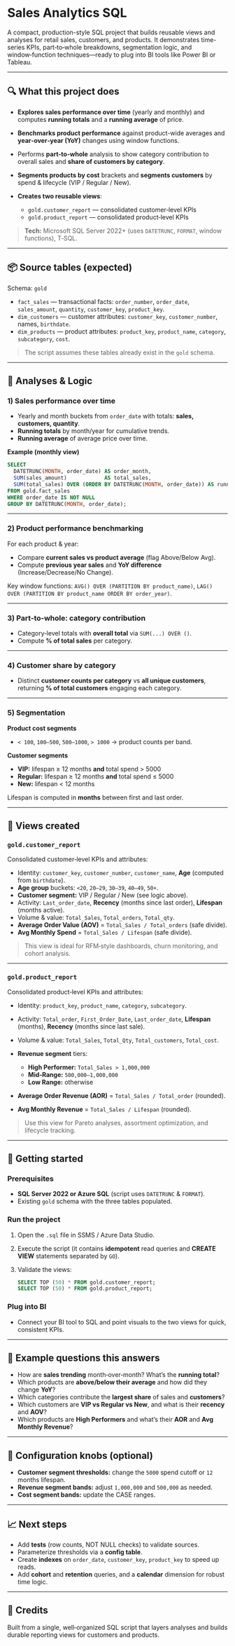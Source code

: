 # Sales Analytics SQL 

A compact, production-style SQL project that builds reusable views and analyses for retail sales, customers, and products. It demonstrates time-series KPIs, part‑to‑whole breakdowns, segmentation logic, and window‑function techniques—ready to plug into BI tools like Power BI or Tableau.

---

## 🔍 What this project does

* **Explores sales performance over time** (yearly and monthly) and computes **running totals** and a **running average** of price.
* **Benchmarks product performance** against product-wide averages and **year‑over‑year (YoY)** changes using window functions.
* Performs **part‑to‑whole** analysis to show category contribution to overall sales and **share of customers by category**.
* **Segments products by cost** brackets and **segments customers** by spend & lifecycle (VIP / Regular / New).
* **Creates two reusable views**:

  * `gold.customer_report` — consolidated customer‑level KPIs
  * `gold.product_report` — consolidated product‑level KPIs

> **Tech:** Microsoft SQL Server 2022+ (uses `DATETRUNC`, `FORMAT`, window functions), T‑SQL.

---

## 📦 Source tables (expected)

Schema: `gold`

* `fact_sales` — transactional facts: `order_number`, `order_date`, `sales_amount`, `quantity`, `customer_key`, `product_key`.
* `dim_customers` — customer attributes: `customer_key`, `customer_number`, names, `birthdate`.
* `dim_products` — product attributes: `product_key`, `product_name`, `category`, `subcategory`, `cost`.

> The script assumes these tables already exist in the `gold` schema.

---

## 🧮 Analyses & Logic

### 1) Sales performance over time

* Yearly and month buckets from `order_date` with totals: **sales, customers, quantity**.
* **Running totals** by month/year for cumulative trends.
* **Running average** of average price over time.

**Example (monthly view)**

```sql
SELECT
  DATETRUNC(MONTH, order_date) AS order_month,
  SUM(sales_amount)            AS total_sales,
  SUM(total_sales) OVER (ORDER BY DATETRUNC(MONTH, order_date)) AS running_total
FROM gold.fact_sales
WHERE order_date IS NOT NULL
GROUP BY DATETRUNC(MONTH, order_date);
```

---

### 2) Product performance benchmarking

For each product & year:

* Compare **current sales vs product average** (flag Above/Below Avg).
* Compute **previous year sales** and **YoY difference** (Increase/Decrease/No Change).

Key window functions: `AVG() OVER (PARTITION BY product_name)`, `LAG() OVER (PARTITION BY product_name ORDER BY order_year)`.

---

### 3) Part‑to‑whole: category contribution

* Category‑level totals with **overall total** via `SUM(...) OVER ()`.
* Compute **% of total sales** per category.

---

### 4) Customer share by category

* Distinct **customer counts per category** vs **all unique customers**, returning **% of total customers** engaging each category.

---

### 5) Segmentation

**Product cost segments**

* `< 100`, `100–500`, `500–1000`, `> 1000` → product counts per band.

**Customer segments**

* **VIP:** lifespan ≥ 12 months **and** total spend > 5000
* **Regular:** lifespan ≥ 12 months **and** total spend ≤ 5000
* **New:** lifespan < 12 months

Lifespan is computed in **months** between first and last order.

---

## 🧱 Views created

### `gold.customer_report`

Consolidated customer‑level KPIs and attributes:

* Identity: `customer_key`, `customer_number`, `customer_name`, **Age** (computed from `birthdate`).
* **Age group** buckets: `<20`, `20–29`, `30–39`, `40–49`, `50+`.
* **Customer segment:** VIP / Regular / New (see logic above).
* Activity: `Last_order_date`, **Recency** (months since last order), **Lifespan** (months active).
* Volume & value: `Total_Sales`, `Total_orders`, `Total_qty`.
* **Average Order Value (AOV)** = `Total_Sales / Total_orders` (safe divide).
* **Avg Monthly Spend** = `Total_Sales / Lifespan` (safe divide).

> This view is ideal for RFM‑style dashboards, churn monitoring, and cohort analysis.

---

### `gold.product_report`

Consolidated product‑level KPIs and attributes:

* Identity: `product_key`, `product_name`, `category`, `subcategory`.
* Activity: `Total_order`, `First_Order_Date`, `Last_order_date`, **Lifespan** (months), **Recency** (months since last sale).
* Volume & value: `Total_Sales`, `Total_Qty`, `Total_customers`, `Total_cost`.
* **Revenue segment** tiers:

  * **High Performer:** `Total_Sales > 1,000,000`
  * **Mid‑Range:** `500,000–1,000,000`
  * **Low Range:** otherwise
* **Average Order Revenue (AOR)** = `Total_Sales / Total_order` (rounded).
* **Avg Monthly Revenue** = `Total_Sales / Lifespan` (rounded).

> Use this view for Pareto analyses, assortment optimization, and lifecycle tracking.

---

## 🚀 Getting started

### Prerequisites

* **SQL Server 2022 or Azure SQL** (script uses `DATETRUNC` & `FORMAT`).
* Existing `gold` schema with the three tables populated.

### Run the project

1. Open the `.sql` file in SSMS / Azure Data Studio.
2. Execute the script (it contains **idempotent** read queries and **CREATE VIEW** statements separated by `GO`).
3. Validate the views:

   ```sql
   SELECT TOP (50) * FROM gold.customer_report;
   SELECT TOP (50) * FROM gold.product_report;
   ```

### Plug into BI

* Connect your BI tool to SQL and point visuals to the two views for quick, consistent KPIs.

---

## 🧪 Example questions this answers

* How are **sales trending** month‑over‑month? What’s the **running total**?
* Which products are **above/below their average** and how did they change **YoY**?
* Which categories contribute the **largest share** of sales and **customers**?
* Which customers are **VIP vs Regular vs New**, and what is their **recency** and **AOV**?
* Which products are **High Performers** and what’s their **AOR** and **Avg Monthly Revenue**?

---


## 🔧 Configuration knobs (optional)

* **Customer segment thresholds:** change the `5000` spend cutoff or `12` months lifespan.
* **Revenue segment bands:** adjust `1,000,000` and `500,000` as needed.
* **Cost segment bands:** update the CASE ranges.

---

## 📈 Next steps

* Add **tests** (row counts, NOT NULL checks) to validate sources.
* Parameterize thresholds via a **config table**.
* Create **indexes** on `order_date`, `customer_key`, `product_key` to speed up reads.
* Add **cohort** and **retention** queries, and a **calendar** dimension for robust time logic.

---

## 🙌 Credits

Built from a single, well‑organized SQL script that layers analyses and builds durable reporting views for customers and products.
